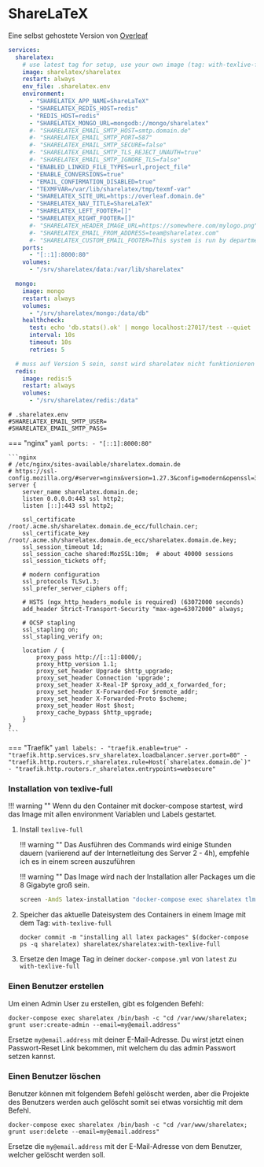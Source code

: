 # ShareLaTeX

Eine selbst gehostete Version von [Overleaf](https://overleaf.com)

```yaml
services:
  sharelatex:
    # use latest tag for setup, use your own image (tag: with-texlive-full) after installation
    image: sharelatex/sharelatex
    restart: always
    env_file: .sharelatex.env
    environment:
      - "SHARELATEX_APP_NAME=ShareLaTeX"
      - "SHARELATEX_REDIS_HOST=redis"
      - "REDIS_HOST=redis"
      - "SHARELATEX_MONGO_URL=mongodb://mongo/sharelatex"
      #- "SHARELATEX_EMAIL_SMTP_HOST=smtp.domain.de"
      #- "SHARELATEX_EMAIL_SMTP_PORT=587"
      #- "SHARELATEX_EMAIL_SMTP_SECURE=false"
      #- "SHARELATEX_EMAIL_SMTP_TLS_REJECT_UNAUTH=true"
      #- "SHARELATEX_EMAIL_SMTP_IGNORE_TLS=false"
      - "ENABLED_LINKED_FILE_TYPES=url,project_file"
      - "ENABLE_CONVERSIONS=true"
      - "EMAIL_CONFIRMATION_DISABLED=true"
      - "TEXMFVAR=/var/lib/sharelatex/tmp/texmf-var"
      - "SHARELATEX_SITE_URL=https://overleaf.domain.de"
      - "SHARELATEX_NAV_TITLE=ShareLaTeX"
      - "SHARELATEX_LEFT_FOOTER=[]"
      - "SHARELATEX_RIGHT_FOOTER=[]"
      #- "SHARELATEX_HEADER_IMAGE_URL=https://somewhere.com/mylogo.png"
      #- "SHARELATEX_EMAIL_FROM_ADDRESS=team@sharelatex.com"
      #- "SHARELATEX_CUSTOM_EMAIL_FOOTER=This system is run by department x"
    ports:
      - "[::1]:8000:80"
    volumes:
      - "/srv/sharelatex/data:/var/lib/sharelatex"

  mongo:
    image: mongo
    restart: always
    volumes:
      - "/srv/sharelatex/mongo:/data/db"
    healthcheck:
      test: echo 'db.stats().ok' | mongo localhost:27017/test --quiet
      interval: 10s
      timeout: 10s
      retries: 5

  # muss auf Version 5 sein, sonst wird sharelatex nicht funktionieren
  redis:
    image: redis:5
    restart: always
    volumes:
      - "/srv/sharelatex/redis:/data"
```

```shell
# .sharelatex.env
#SHARELATEX_EMAIL_SMTP_USER=
#SHARELATEX_EMAIL_SMTP_PASS=
```

=== "nginx"
    ```yaml
        ports:
          - "[::1]:8000:80"
    ```

    ```nginx
    # /etc/nginx/sites-available/sharelatex.domain.de
    # https://ssl-config.mozilla.org/#server=nginx&version=1.27.3&config=modern&openssl=3.4.0&ocsp=false&guideline=5.7
    server {
        server_name sharelatex.domain.de;
        listen 0.0.0.0:443 ssl http2;
        listen [::]:443 ssl http2;

        ssl_certificate /root/.acme.sh/sharelatex.domain.de_ecc/fullchain.cer;
        ssl_certificate_key /root/.acme.sh/sharelatex.domain.de_ecc/sharelatex.domain.de.key;
        ssl_session_timeout 1d;
        ssl_session_cache shared:MozSSL:10m;  # about 40000 sessions
        ssl_session_tickets off;

        # modern configuration
        ssl_protocols TLSv1.3;
        ssl_prefer_server_ciphers off;

        # HSTS (ngx_http_headers_module is required) (63072000 seconds)
        add_header Strict-Transport-Security "max-age=63072000" always;

        # OCSP stapling
        ssl_stapling on;
        ssl_stapling_verify on;

        location / {
            proxy_pass http://[::1]:8000/;
            proxy_http_version 1.1;
            proxy_set_header Upgrade $http_upgrade;
            proxy_set_header Connection 'upgrade';
            proxy_set_header X-Real-IP $proxy_add_x_forwarded_for;
            proxy_set_header X-Forwarded-For $remote_addr;
            proxy_set_header X-Forwarded-Proto $scheme;
            proxy_set_header Host $host;
            proxy_cache_bypass $http_upgrade;
        }
    }
    ```

=== "Traefik"
    ```yaml
        labels:
          - "traefik.enable=true"
          - "traefik.http.services.srv_sharelatex.loadbalancer.server.port=80"
          - "traefik.http.routers.r_sharelatex.rule=Host(`sharelatex.domain.de`)"
          - "traefik.http.routers.r_sharelatex.entrypoints=websecure"
    ```

### Installation von texlive-full
!!! warning ""
    Wenn du den Container mit docker-compose startest, wird das Image mit allen environment Variablen und Labels gestartet.

1. Install `texlive-full`

    !!! warning ""
        Das Ausführen des Commands wird einige Stunden dauern (variierend auf der Internetleitung des Server 2 - 4h),
        empfehle ich es in einem screen auszuführen

    !!! warning ""
        Das Image wird nach der Installation aller Packages um die 8 Gigabyte groß sein.

    ```sh
    screen -AmdS latex-installation "docker-compose exec sharelatex tlmgr update --self; tlmgr install scheme-full"
    ```

2. Speicher das aktuelle Dateisystem des Containers in einem Image mit dem Tag: `with-texlive-full`

    ```shell
    docker commit -m "installing all latex packages" $(docker-compose ps -q sharelatex) sharelatex/sharelatex:with-texlive-full
    ```

3. Ersetze den Image Tag in deiner `docker-compose.yml` von `latest` zu `with-texlive-full`

### Einen Benutzer erstellen

Um einen Admin User zu erstellen, gibt es folgenden Befehl:

```shell
docker-compose exec sharelatex /bin/bash -c "cd /var/www/sharelatex; grunt user:create-admin --email=my@email.address"
```

Ersetze `my@email.address` mit deiner E-Mail-Adresse. Du wirst jetzt einen Passwort-Reset Link bekommen, mit welchem du
das admin Passwort setzen kannst.

### Einen Benutzer löschen

Benutzer können mit folgendem Befehl gelöscht werden, aber die Projekte des Benutzers werden auch gelöscht somit sei
etwas vorsichtig mit dem Befehl.

```shell
docker-compose exec sharelatex /bin/bash -c "cd /var/www/sharelatex; grunt user:delete --email=my@email.address"
```

Ersetze die `my@email.address` mit der E-Mail-Adresse von dem Benutzer, welcher gelöscht werden soll.